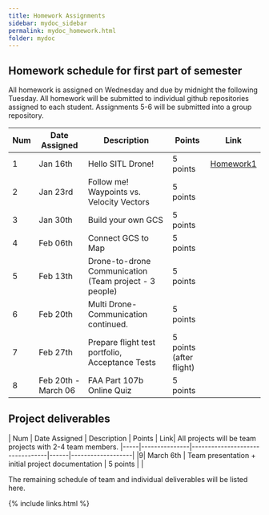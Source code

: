```yaml
---
title: Homework Assignments
sidebar: mydoc_sidebar
permalink: mydoc_homework.html
folder: mydoc
---
```


## Homework schedule for first part of semester

All homework is assigned on Wednesday and due by midnight the following Tuesday.  All homework will be submitted to
individual github repositories assigned to each student.  Assignments 5-6 will be submitted into a group repository.

| Num | Date Assigned | Description | Points | Link|
|-----|---------------|---------------------------------|------|-------------------|
|1 | Jan 16th | Hello SITL Drone! | 5 points |[Homework1](https://sarec-lab.github.io/sedrones/pdf/2019-Assignment1.pdf) |
|2 | Jan 23rd | Follow me! Waypoints vs. Velocity Vectors | 5 points |  |
|3 | Jan 30th | Build your own GCS | 5 points ||
|4 | Feb 06th | Connect GCS to Map | 5 points ||
|5 | Feb 13th | Drone-to-drone Communication (Team project - 3 people) | 5 points ||
|6 | Feb 20th | Multi Drone-Communication continued. | 5 points ||
|7 | Feb 27th | Prepare flight test portfolio, Acceptance Tests | 5 points (after flight) |
|8 | Feb 20th - March 06 | FAA Part 107b Online Quiz  | 5 points |

## Project deliverables
| Num | Date Assigned | Description | Points | Link|
All projects will be team projects with 2-4 team members. 
|-----|---------------|---------------------------------|------|-------------------|
|9| March 6th | Team presentation + initial project documentation | 5 points | |

The remaining schedule of team and individual deliverables will be listed here.

{% include links.html %}
